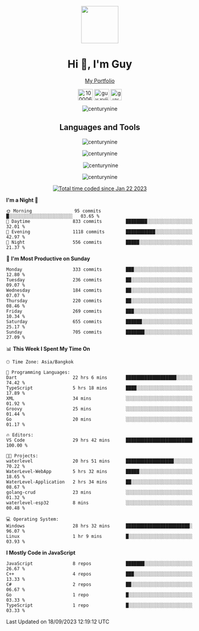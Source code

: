 
<p align="center"><a href="https://portfolio-nextjs-puce-omega.vercel.app/" traget="_blank"> <img src="https://user-images.githubusercontent.com/109062980/213915698-3e79c409-24f8-4471-a5f8-e7a842ad3a0a.gif" width="100" /> </a></p>
 
<h1 align="center">Hi 👋, I'm Guy</h1>
<p align="center"><a href="https://portfolio-nextjs-puce-omega.vercel.app/" traget="_blank"> My Portfolio </a></p>

<p align="center">
<a href="https://fb.com/100006608053988" target="blank"><img align="center" src="https://raw.githubusercontent.com/rahuldkjain/github-profile-readme-generator/master/src/images/icons/Social/facebook.svg" alt="100006608053988" height="30" width="40" /></a>
<a href="https://instagram.com/guy.xvii" target="blank"><img align="center" src="https://raw.githubusercontent.com/rahuldkjain/github-profile-readme-generator/master/src/images/icons/Social/instagram.svg" alt="guy.xvii" height="30" width="40" /></a>
<a href="mailto:lowlifeix@gmail.com" target="blank"><img align="center" src="https://user-images.githubusercontent.com/109062980/226533395-e26b601f-4b8f-456f-affd-55dc944b4149.png" alt="guy.xvii" height="30" width="30" /></a>
 
</p>

<p align="center"> <img src="https://komarev.com/ghpvc/?username=centurynine&label=Profile%20views&color=0e75b6&style=for-the-badge" alt="centurynine" /> </p>

<h2 align="center">Languages and Tools</h3>

<!-- https://skillicons.dev/ -->
<p align="center">
<img src="https://skillicons.dev/icons?i=react,nodejs,tailwind,mongodb,html,css,js,bootstrap,jquery,cloudflare,php,java,cpp,py,dart,flutter,firebase,androidstudio,git,github,linux,mysql,postman,nginx,express" alt="centurynine" /> 
</p>
 
<p align="center"><img align="center" src="https://github-readme-stats-sigma-five.vercel.app/api/top-langs?username=centurynine&show_icons=true&locale=en&layout=compact&theme=" alt="centurynine" /></p>

<p align="center">&nbsp;<img align="center" src="https://github-readme-stats-sigma-five.vercel.app/api?username=centurynine&show_icons=true&locale=en&theme=" alt="centurynine" /></p>

<p align="center"><img align="center" src="https://github-readme-streak-stats.herokuapp.com/?user=centurynine&theme=" alt="centurynine" /></p>
<p align="center">
<a href="https://wakatime.com/@9ded98d1-6308-4a11-a75a-63f31fdc4e7a"><img src="https://wakatime.com/badge/user/9ded98d1-6308-4a11-a75a-63f31fdc4e7a.svg" alt="Total time coded since Jan 22 2023" /></a>
  
<!--START_SECTION:waka-->
**I'm a Night 🦉** 

```text
🌞 Morning                95 commits          █░░░░░░░░░░░░░░░░░░░░░░░░   03.65 % 
🌆 Daytime                833 commits         ████████░░░░░░░░░░░░░░░░░   32.01 % 
🌃 Evening                1118 commits        ███████████░░░░░░░░░░░░░░   42.97 % 
🌙 Night                  556 commits         █████░░░░░░░░░░░░░░░░░░░░   21.37 % 
```
📅 **I'm Most Productive on Sunday** 

```text
Monday                   333 commits         ███░░░░░░░░░░░░░░░░░░░░░░   12.80 % 
Tuesday                  236 commits         ██░░░░░░░░░░░░░░░░░░░░░░░   09.07 % 
Wednesday                184 commits         ██░░░░░░░░░░░░░░░░░░░░░░░   07.07 % 
Thursday                 220 commits         ██░░░░░░░░░░░░░░░░░░░░░░░   08.46 % 
Friday                   269 commits         ███░░░░░░░░░░░░░░░░░░░░░░   10.34 % 
Saturday                 655 commits         ██████░░░░░░░░░░░░░░░░░░░   25.17 % 
Sunday                   705 commits         ███████░░░░░░░░░░░░░░░░░░   27.09 % 
```


📊 **This Week I Spent My Time On** 

```text
🕑︎ Time Zone: Asia/Bangkok

💬 Programming Languages: 
Dart                     22 hrs 6 mins       ███████████████████░░░░░░   74.42 % 
TypeScript               5 hrs 18 mins       ████░░░░░░░░░░░░░░░░░░░░░   17.89 % 
XML                      34 mins             ░░░░░░░░░░░░░░░░░░░░░░░░░   01.92 % 
Groovy                   25 mins             ░░░░░░░░░░░░░░░░░░░░░░░░░   01.44 % 
Go                       20 mins             ░░░░░░░░░░░░░░░░░░░░░░░░░   01.17 % 

🔥 Editors: 
VS Code                  29 hrs 42 mins      █████████████████████████   100.00 % 

🐱‍💻 Projects: 
waterlevel               20 hrs 51 mins      ██████████████████░░░░░░░   70.22 % 
WaterLevel-WebApp        5 hrs 32 mins       █████░░░░░░░░░░░░░░░░░░░░   18.65 % 
WaterLevel-Application   2 hrs 34 mins       ██░░░░░░░░░░░░░░░░░░░░░░░   08.67 % 
golang-crud              23 mins             ░░░░░░░░░░░░░░░░░░░░░░░░░   01.32 % 
waterlevel-esp32         8 mins              ░░░░░░░░░░░░░░░░░░░░░░░░░   00.48 % 

💻 Operating System: 
Windows                  28 hrs 32 mins      ████████████████████████░   96.07 % 
Linux                    1 hr 9 mins         █░░░░░░░░░░░░░░░░░░░░░░░░   03.93 % 
```

**I Mostly Code in JavaScript** 

```text
JavaScript               8 repos             ███████░░░░░░░░░░░░░░░░░░   26.67 % 
C++                      4 repos             ███░░░░░░░░░░░░░░░░░░░░░░   13.33 % 
C#                       2 repos             ██░░░░░░░░░░░░░░░░░░░░░░░   06.67 % 
Go                       1 repo              █░░░░░░░░░░░░░░░░░░░░░░░░   03.33 % 
TypeScript               1 repo              █░░░░░░░░░░░░░░░░░░░░░░░░   03.33 % 
```




 Last Updated on 18/09/2023 12:19:12 UTC
<!--END_SECTION:waka-->
  
</p>

